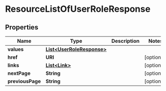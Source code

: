

# ResourceListOfUserRoleResponse


## Properties

Name | Type | Description | Notes
------------ | ------------- | ------------- | -------------
**values** | [**List&lt;UserRoleResponse&gt;**](UserRoleResponse.md) |  | 
**href** | **URI** |  |  [optional]
**links** | [**List&lt;Link&gt;**](Link.md) |  |  [optional]
**nextPage** | **String** |  |  [optional]
**previousPage** | **String** |  |  [optional]



